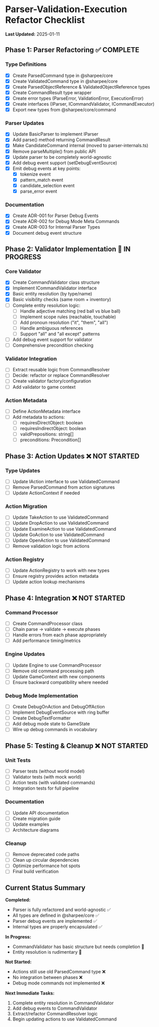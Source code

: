 # Parser-Validation-Execution Refactor Checklist

**Last Updated:** 2025-01-11

## Phase 1: Parser Refactoring ✅ COMPLETE

### Type Definitions
- [x] Create ParsedCommand type in @sharpee/core
- [x] Create ValidatedCommand type in @sharpee/core  
- [x] Create ParsedObjectReference & ValidatedObjectReference types
- [x] Create CommandResult type wrapper
- [x] Create error types (ParseError, ValidationError, ExecutionError)
- [x] Create interfaces (IParser, ICommandValidator, ICommandExecutor)
- [x] Export new types from @sharpee/core/command

### Parser Updates
- [x] Update BasicParser to implement IParser
- [x] Add parse() method returning CommandResult<ParsedCommand>
- [x] Make CandidateCommand internal (moved to parser-internals.ts)
- [x] Remove parseMultiple() from public API  
- [x] Update parser to be completely world-agnostic
- [x] Add debug event support (setDebugEventSource)
- [x] Emit debug events at key points:
  - [x] tokenize event
  - [x] pattern_match event
  - [x] candidate_selection event
  - [x] parse_error event

### Documentation
- [x] Create ADR-001 for Parser Debug Events
- [x] Create ADR-002 for Debug Mode Meta Commands
- [x] Create ADR-003 for Internal Parser Types
- [x] Document debug event structure

## Phase 2: Validator Implementation 🚧 IN PROGRESS

### Core Validator
- [x] Create CommandValidator class structure
- [x] Implement ICommandValidator interface
- [x] Basic entity resolution (by type/name)
- [x] Basic visibility checks (same room + inventory)
- [ ] Complete entity resolution logic:
  - [ ] Handle adjective matching (red ball vs blue ball)
  - [ ] Implement scope rules (reachable, touchable)
  - [ ] Add pronoun resolution ("it", "them", "all")
  - [ ] Handle ambiguous references
  - [ ] Support "all" and "all except" patterns
- [ ] Add debug event support for validator
- [ ] Comprehensive precondition checking

### Validator Integration  
- [ ] Extract reusable logic from CommandResolver
- [ ] Decide: refactor or replace CommandResolver
- [ ] Create validator factory/configuration
- [ ] Add validator to game context

### Action Metadata
- [ ] Define ActionMetadata interface
- [ ] Add metadata to actions:
  - [ ] requiresDirectObject: boolean
  - [ ] requiresIndirectObject: boolean  
  - [ ] validPrepositions: string[]
  - [ ] preconditions: Precondition[]

## Phase 3: Action Updates ❌ NOT STARTED

### Type Updates
- [ ] Update IAction interface to use ValidatedCommand
- [ ] Remove ParsedCommand from action signatures
- [ ] Update ActionContext if needed

### Action Migration
- [ ] Update TakeAction to use ValidatedCommand
- [ ] Update DropAction to use ValidatedCommand
- [ ] Update ExamineAction to use ValidatedCommand
- [ ] Update GoAction to use ValidatedCommand
- [ ] Update OpenAction to use ValidatedCommand
- [ ] Remove validation logic from actions

### Action Registry
- [ ] Update ActionRegistry to work with new types
- [ ] Ensure registry provides action metadata
- [ ] Update action lookup mechanisms

## Phase 4: Integration ❌ NOT STARTED

### Command Processor
- [ ] Create CommandProcessor class
- [ ] Chain parse → validate → execute phases
- [ ] Handle errors from each phase appropriately
- [ ] Add performance timing/metrics

### Engine Updates
- [ ] Update Engine to use CommandProcessor
- [ ] Remove old command processing path
- [ ] Update GameContext with new components
- [ ] Ensure backward compatibility where needed

### Debug Mode Implementation
- [ ] Create DebugOnAction and DebugOffAction
- [ ] Implement DebugEventSource with ring buffer
- [ ] Create DebugTextFormatter
- [ ] Add debug mode state to GameState
- [ ] Wire up debug commands in vocabulary

## Phase 5: Testing & Cleanup ❌ NOT STARTED

### Unit Tests
- [ ] Parser tests (without world model)
- [ ] Validator tests (with mock world)
- [ ] Action tests (with validated commands)
- [ ] Integration tests for full pipeline

### Documentation
- [ ] Update API documentation
- [ ] Create migration guide
- [ ] Update examples
- [ ] Architecture diagrams

### Cleanup
- [ ] Remove deprecated code paths
- [ ] Clean up circular dependencies
- [ ] Optimize performance hot spots
- [ ] Final build verification

## Current Status Summary

**Completed:**
- Parser is fully refactored and world-agnostic ✅
- All types are defined in @sharpee/core ✅
- Parser debug events are implemented ✅
- Internal types are properly encapsulated ✅

**In Progress:**
- CommandValidator has basic structure but needs completion 🚧
- Entity resolution is rudimentary 🚧

**Not Started:**
- Actions still use old ParsedCommand type ❌
- No integration between phases ❌
- Debug mode commands not implemented ❌

**Next Immediate Tasks:**
1. Complete entity resolution in CommandValidator
2. Add debug events to CommandValidator
3. Extract/refactor CommandResolver logic
4. Begin updating actions to use ValidatedCommand
